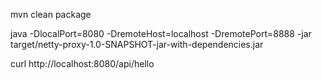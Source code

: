 mvn clean package

java -DlocalPort=8080 -DremoteHost=localhost -DremotePort=8888 -jar target/netty-proxy-1.0-SNAPSHOT-jar-with-dependencies.jar

curl http://localhost:8080/api/hello


